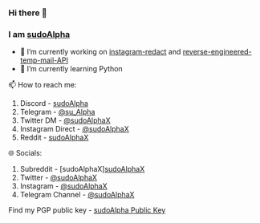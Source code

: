 ### Hi there 👋
### I am [sudoAlpha](https://github.com/sudoAlphaX)

- 🔭 I’m currently working on [instagram-redact](https://github.com/sudoAlphaX/instagram-redact) and [reverse-engineered-temp-mail-API](https://github.com/Zai-Kun/reverse-engineered-temp-mail-AP)
- 🌱 I’m currently learning Python

📫 How to reach me:
  1. Discord - [sudoAlpha](https://discord.com/users/705624271308849224)
  2. Telegram - [@su_Alpha](https://t.me/su_alpha)
  3. Twitter DM - [@sudoAlphaX](https://x.com/sudoAlphaX)
  4. Instagram Direct - [@sudoAlphaX](https://www.instagram.com/sudoAlphaX)
  5. Reddit - [sudoAlphaX](https://www.reddit.com/u/sudoAlphaX)

🌐 Socials:
  1. Subreddit - [sudoAlphaX][sudoAlphaX](https://www.reddit.com/r/sudoAlphaX)
  2. Twitter - [@sudoAlphaX](https://x.com/sudoAlphaX)
  3. Instagram - [@sudoAlphaX](https://www.instagram.com/sudoAlphaX)
  4. Telegram Channel - [@sudoAlphaX](https://t.me/sudoalphax)

Find my PGP public key - [sudoAlpha Public Key](https://raw.githubusercontent.com/sudoAlphaX/sudoAlphaX/main/sudoAlpha.asc)
 
<!--
- 👯 I’m looking to collaborate on ...
- 🤔 I’m looking for help with ...
- 💬 Ask me about ...
- 😄 Pronouns: ...
- ⚡ Fun fact: ...
-->
